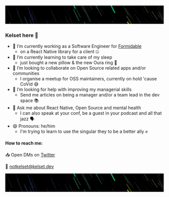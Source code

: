 <!--
**kelset/kelset** is a ✨ _special_ ✨ repository because its `README.md` (this file) appears on your GitHub profile.
-->

![Photo of a trail of stars, which has been colorized to resemble a rainbow](https://github.com/kelset/kelset/blob/master/background.jpg)

### Kelset here 👋

- 🔭 I’m currently working as a Software Engineer for [Formidable](https://formidable.com/)
  - on a React Native library for a client 🤐
- 🌱 I’m currently learning to take care of my sleep
  - just bought a new pillow & the new Oura ring 🛌
- 👯 I’m looking to collaborate on Open Source related apps and/or communities
  - I organise a meetup for OSS maintainers, currently on hold 'cause CoVid 😅
- 🤔 I’m looking for help with improving my managerial skills
  - Send me articles on being a manager and/or a team lead in the dev space 📚
- 💬 Ask me about React Native, Open Source and mental health
  - I can also speak at your conf, be a guest in your podcast and all that jazz 🗣
- 😄 Pronouns: he/him
  - I'm trying to learn to use the singular they to be a better ally ✊

#### How to reach me:

📥 Open DMs on [Twitter](https://twitter.com/kelset)

📧 notkelset@kelset.dev

![Photo of a trail of stars, which has been colorized to resemble a rainbow](https://github.com/kelset/kelset/blob/master/background.jpg)
